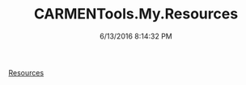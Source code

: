 ﻿---
title: CARMENTools.My.Resources
date: 6/13/2016 8:14:32 PM
---

[Resources](T-CARMENTools.My.Resources.Resources.html)
